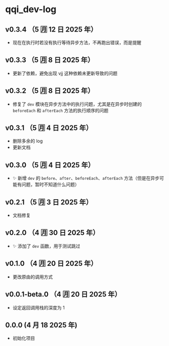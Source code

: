 # qqi_dev-log

## v0.3.4 （5 🈷️ 12 日 2025 年）

- 现在在执行时若没有执行等待异步方法，不再跑出错误，而是提醒

## v0.3.3 （5 🈷️ 8 日 2025 年）

- 更新了依赖，避免出现 vjj 这种依赖未更新导致的问题

## v0.3.2 （5 🈷️ 8 日 2025 年）

- 修复了 `dev` 模块在异步方法中的执行问题，尤其是在异步时创建的 `beforeEach` 和 `afterEach` 方法的执行顺序的问题

## v0.3.1 （5 🈷️ 4 日 2025 年）

- 删除多余的 log
- 更新文档

## v0.3.0 （5 🈷️ 4 日 2025 年）

- ✨ 新增 `dev` 的 `before`、`after`、`beforeEach`、`afterEach` 方法（但是在异步可能有问题，暂时不知道什么问题）

## v0.2.1 （5 🈷️ 3 日 2025 年）

- 文档修复

## v0.2.0 （4 🈷️ 30 日 2025 年）

- ✨ 添加了 `dev` 函数，用于测试跳过

## v0.1.0 （4 🈷️ 20 日 2025 年）

- 更改原由的调用方式

## v0.0.1-beta.0 （4 🈷️ 20 日 2025 年）

- 设定返回调用栈的深度为 1

## 0.0.0 (4 月 18 2025 年)

- 初始化项目
